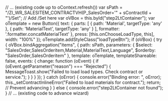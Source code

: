 // ... (existing code up to oContext.refresh())
var sPath = "/ZI_WR_SALESITEM_CONTRACTVH(P_SalesOrder='" + sContractId + "')/Set";  // Add /Set here
var oVBox = this.byId("step2LtContainer");
var oTemplate = new Button({
    text: {
        parts: [
            { path: 'Material', targetType: 'any' },
            { path: 'MaterialText', targetType: 'any' }
        ],
        formatter: '.formatter.concatMaterialText'
    },
    press: [this.onChooseLoadType, this],
    width: "100%"
});
oTemplate.addStyleClass("loadTypeBtn");
if (oVBox) {
    try {
        oVBox.bindAggregation("items", {
            path: sPath,
            parameters: {
                $select: "SalesOrder,SalesOrderitem,Material,MaterialText,Language",
                $orderby: "SalesOrder,SalesOrderitem"
            },
            template: oTemplate,
            templateShareable: false,
            events: {
                change: function (oEvent) {
                    if (oEvent.getParameter("reason") === "Rejected") {
                        MessageToast.show("Failed to load load types. Check contract or service.");
                    }
                }
            }
        });
    } catch (oError) {
        console.error("Binding error: ", oError);
        this._setContractInlineError("Failed to load materials for contract.");
        return; // Prevent advancing
    }
} else {
    console.error("step2LtContainer not found");
}
// ... (existing code to advance wizard)
